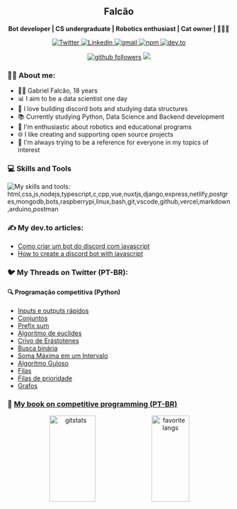 <h2 align="center"> Falcão </h1>

<p align="center">
    <b>Bot developer | CS undergraduate | Robotics enthusiast | Cat owner | 🐍🤖🐱</b>
</p>

<p align="center">
    <a href="https://twitter.com/falcao__g">
        <img alt="Twitter" src="https://img.shields.io/badge/twitter-%231DA1F2.svg?style=for-the-badge&logo=Twitter&logoColor=white">
    </a>
    <a href="https://www.linkedin.com/in/falcao-g">
        <img alt="Linkedin" src="https://img.shields.io/badge/LinkedIn-307cc5?style=for-the-badge&logo=linkedin&logoColor=white"/>
    </a>
    <a href="mailto:gabriel.p.falcao50@gmail.com">
        <img alt="gmail" src="https://img.shields.io/badge/Gmail-D14836?style=for-the-badge&logo=gmail&logoColor=white"/>
    </a>
    <a href="https://www.npmjs.com/~falcao_g">
        <img alt="npm" src="https://img.shields.io/badge/NPM-%23000000.svg?style=for-the-badge&logo=npm&logoColor=white"/>
    </a>
     <a href="https://dev.to/falcao_g">
       <img alt="dev.to" src="https://img.shields.io/badge/dev.to-%2308090A.svg?&style=for-the-badge&logo=dev.to&logoColor=white"/>
     </a>
</p>

<div align="center">
    <a href="https://github/pedroperegrinaa"><img alt="github followers" src="https://img.shields.io/github/followers/falcao-g?color=181717&logo=github&style=for-the-badge&label=github" /></a>
    <img src="https://komarev.com/ghpvc/?username=falcao-g&style=for-the-badge"/>
</div>

### **🐱‍💻 About me:**
* 👨‍💻 Gabriel Falcão, 18 years
* 📊 I aim to be a data scientist one day
* 🤖 I love building discord bots and studying data structures
* 📚 Currently studying Python, Data Science and Backend development
* 🧠 I'm enthusiastic about robotics and educational programs
* 🌐 I like creating and supporting open source projects
* 💜 I'm always trying to be a reference for everyone in my topics of interest

### 💻 Skills and Tools

![My skills and tools: html,css,js,nodejs,typescript,c,cpp,vue,nuxtjs,django,express,netlify,postgres,mongodb,bots,raspberrypi,linux,bash,git,vscode,github,vercel,markdown,arduino,postman](https://skillicons.dev/icons?i=py,html,css,js,nodejs,typescript,c,cpp,vue,nuxtjs,django,express,netlify,postgres,mongodb,bots,raspberrypi,linux,bash,git,vscode,github,vercel,markdown,arduino,postman&theme=dark&perline=13)

### ✍️ **My dev.to articles:**

- [Como criar um bot do discord com javascript](https://dev.to/falcao_g/como-criar-um-bot-do-discord-com-javascript-19im)
- [How to create a discord bot with javascript](https://dev.to/falcao_g/how-to-create-a-discord-bot-with-javascript-f61)

### 🐦 **My Threads on Twitter (PT-BR):**

#### 🔍 Programação competitiva (Python)

- [Inputs e outputs rápidos](https://twitter.com/falcao__g/status/1652067259378987008)
- [Conjuntos](https://twitter.com/falcao__g/status/1669118096211169280)
- [Prefix sum](https://twitter.com/falcao__g/status/1653138617500311579)
- [Algoritmo de euclides](https://twitter.com/falcao__g/status/1653888852262633474)
- [Crivo de Erástotenes](https://twitter.com/falcao__g/status/1654956607187369984)
- [Busca binária](https://twitter.com/falcao__g/status/1656078617816735744)
- [Soma Máxima em um Intervalo](https://twitter.com/falcao__g/status/1657529079480872960)
- [Algoritmo Guloso](https://twitter.com/falcao__g/status/1667263386453770240)
- [Filas](https://twitter.com/falcao__g/status/1687925610369138688)
- [Filas de prioridade](https://twitter.com/falcao__g/status/1692599375220875404)
- [Grafos](https://twitter.com/falcao__g/status/1698772617983848796)

### 🧠 [My book on competitive programming (PT-BR)](https://facompetindo.gitbook.io/programacao-competitiva/) 

<div align="center">
   <img width="45.5%" height="195px" alt=gitstats src="https://github-readme-stats.vercel.app/api?username=falcao-g&theme=synthwave">
   <img width="41%" height="195px" alt="favorite langs" src="https://github-readme-stats.vercel.app/api/top-langs/?username=falcao-g&layout=compact&lang_count=6&hide=jupyter%20notebook&theme=synthwave">
</div>

